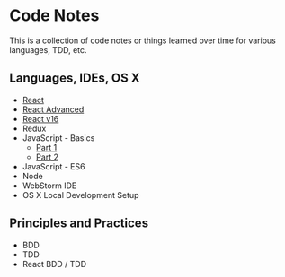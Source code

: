 # Code Notes

This is a collection of code notes or things learned over time for various languages, TDD, etc.

## Languages, IDEs, OS X

- [React](react-basics.md)
- [React Advanced](react-advanced.md)
- [React v16](react-v16.md)
- Redux
- JavaScript - Basics
    - [Part 1](js-basics-notes.md)
    - [Part 2](js-basics-notes-2.md)
- JavaScript - ES6
- Node
- WebStorm IDE
- OS X Local Development Setup

## Principles and Practices
- BDD
- TDD
- React BDD / TDD
